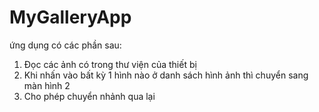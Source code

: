 # MyGalleryApp
ứng dụng có các phần sau:
1. Đọc các ảnh có trong thư viện của thiết bị
2. Khi nhấn vào bất kỳ 1 hình nào ở danh sách hình ảnh thì chuyển sang màn hình 2
3. Cho phép chuyển nhảnh qua lại
